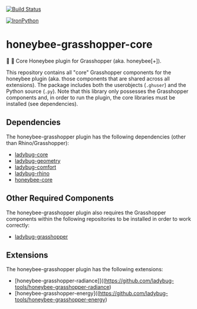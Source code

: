 [![Build Status](https://travis-ci.org/ladybug-tools/honeybee-grasshopper-core.svg?branch=master)](https://travis-ci.org/ladybug-tools/honeybee-grasshopper-core)

[![IronPython](https://img.shields.io/badge/ironpython-2.7-red.svg)](https://github.com/IronLanguages/ironpython2/releases/tag/ipy-2.7.8/)

# honeybee-grasshopper-core

:honeybee: :green_book: Core Honeybee plugin for Grasshopper (aka. honeybee[+]).

This repository contains all "core" Grasshopper components for the honeybee plugin
(aka. those components that are shared across all extensions). The package includes
both the userobjects (`.ghuser`) and the Python source (`.py`). Note that this
library only possesses the Grasshopper components and, in order to run the plugin,
the core libraries must be installed (see dependencies).

## Dependencies

The honeybee-grasshopper plugin has the following dependencies (other than Rhino/Grasshopper):

* [ladybug-core](https://github.com/ladybug-tools/ladybug)
* [ladybug-geometry](https://github.com/ladybug-tools/ladybug-geometry)
* [ladybug-comfort](https://github.com/ladybug-tools/ladybug-comfort)
* [ladybug-rhino](https://github.com/ladybug-tools/ladybug-rhino)
* [honeybee-core](https://github.com/ladybug-tools/honeybee-core)

## Other Required Components

The honeybee-grasshopper plugin also requires the Grasshopper components within the
following repositories to be installed in order to work correctly:

* [ladybug-grasshopper](https://github.com/ladybug-tools/ladybug-grasshopper)

## Extensions

The honeybee-grasshopper plugin has the following extensions:

* [honeybee-grasshopper-radiance]]((https://github.com/ladybug-tools/honeybee-grasshopper-radiance)
* [honeybee-grasshopper-energy]((https://github.com/ladybug-tools/honeybee-grasshopper-energy)
